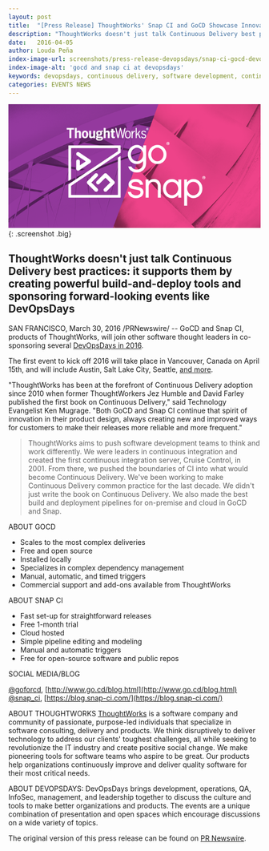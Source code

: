 ```yaml
---
layout: post
title:  "[Press Release] ThoughtWorks' Snap CI and GoCD Showcase Innovation in Continuous Delivery at DevOpsDays"
description: "ThoughtWorks doesn't just talk Continuous Delivery best practices: it supports them by creating powerful build-and-deploy tools and sponsoring forward-looking events like DevOpsDays"
date:   2016-04-05
author: Louda Peña
index-image-url: screenshots/press-release-devopsdays/snap-ci-gocd-devopsdays.png
index-image-alt: 'gocd and snap ci at devopsdays'
keywords: devopsdays, continuous delivery, software development, continuous integration, thoughtworks, gocd
categories: EVENTS NEWS
---
```



![snap ci and gocd at devopsdays 2016](/assets/images/screenshots/press-release-devopsdays/snap-ci-gocd-devopsdays.png){: .screenshot .big}

## ThoughtWorks doesn't just talk Continuous Delivery best practices: it supports them by creating powerful build-and-deploy tools and sponsoring forward-looking events like DevOpsDays

SAN FRANCISCO, March 30, 2016 /PRNewswire/ -- GoCD and Snap CI, products of ThoughtWorks, will join other software thought leaders in co-sponsoring several [DevOpsDays in 2016](http://www.devopsdays.org/).

The first event to kick off 2016 will take place in Vancouver, Canada on April 15th, and will include Austin, Salt Lake City, Seattle, [and more](https://snap-ci.com/lp-3060aee13b/snap-ci-events-2016/).

"ThoughtWorks has been at the forefront of Continuous Delivery adoption since 2010 when former ThoughtWorkers Jez Humble and David Farley published the first book on Continuous Delivery," said Technology Evangelist Ken Mugrage. "Both GoCD and Snap CI continue that spirit of innovation in their product design, always creating new and improved ways for customers to make their releases more reliable and more frequent."

>ThoughtWorks aims to push software development teams to think and work differently. We were leaders in continuous integration and created the first continuous integration server, Cruise Control, in 2001. From there, we pushed the boundaries of CI into what would become Continuous Delivery. We've been working to make Continuous Delivery common practice for the last decade. We didn't just write the book on Continuous Delivery. We also made the best build and deployment pipelines for on-premise and cloud in GoCD and Snap.

ABOUT GOCD

* Scales to the most complex deliveries
* Free and open source
* Installed locally
* Specializes in complex dependency management
* Manual, automatic, and timed triggers
* Commercial support and add-ons available from ThoughtWorks

ABOUT SNAP CI

* Fast set-up for straightforward releases
* Free 1-month trial
* Cloud hosted
* Simple pipeline editing and modeling
* Manual and automatic triggers
* Free for open-source software and public repos

SOCIAL MEDIA/BLOG

[@goforcd](https://twitter.com/goforcd), [http://www.go.cd/blog.html](http://www.go.cd/blog.html)
[@snap_ci](https://twitter.com/snap_ci), [https://blog.snap-ci.com/](https://blog.snap-ci.com/)

ABOUT THOUGHTWORKS
[ThoughtWorks](https://www.thoughtworks.com) is a software company and community of passionate, purpose-led individuals that specialize in software consulting, delivery and products. We think disruptively to deliver technology to address our clients' toughest challenges, all while seeking to revolutionize the IT industry and create positive social change. We make pioneering tools for software teams who aspire to be great. Our products help organizations continuously improve and deliver quality software for their most critical needs.

ABOUT DEVOPSDAYS:
DevOpsDays brings development, operations, QA, InfoSec, management, and leadership together to discuss the culture and tools to make better organizations and products. The events are a unique combination of presentation and open spaces which encourage discussions on a wide variety of topics.

The original version of this press release can be found on [PR Newswire](http://www.prnewswire.com/news-releases/thoughtworks-snap-ci-and-gocd-showcase-innovation-in-continuous-delivery-at-devopsdays-300242131.html).
